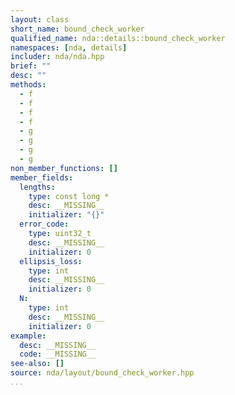 ```yaml
---
layout: class
short_name: bound_check_worker
qualified_name: nda::details::bound_check_worker
namespaces: [nda, details]
includer: nda/nda.hpp
brief: ""
desc: ""
methods:
  - f
  - f
  - f
  - f
  - g
  - g
  - g
  - g
non_member_functions: []
member_fields:
  lengths:
    type: const long *
    desc: __MISSING__
    initializer: "{}"
  error_code:
    type: uint32_t
    desc: __MISSING__
    initializer: 0
  ellipsis_loss:
    type: int
    desc: __MISSING__
    initializer: 0
  N:
    type: int
    desc: __MISSING__
    initializer: 0
example:
  desc: __MISSING__
  code: __MISSING__
see-also: []
source: nda/layout/bound_check_worker.hpp
...
```


